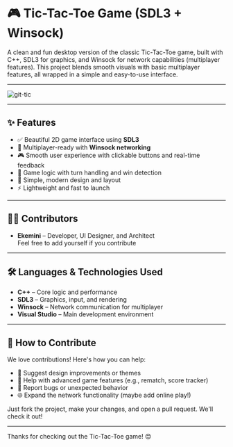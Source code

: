 # 🎮 Tic-Tac-Toe Game (SDL3 + Winsock)

A clean and fun desktop version of the classic Tic-Tac-Toe game, built with C++, SDL3 for graphics, and Winsock for network capabilities (multiplayer features). This project blends smooth visuals with basic multiplayer features, all wrapped in a simple and easy-to-use interface.

---

![git-tic](https://github.com/user-attachments/assets/18cc1c4f-615f-42b6-9bfb-67590454faa9)

---

## ✨ Features

- ✅ Beautiful 2D game interface using **SDL3**
- 🔗 Multiplayer-ready with **Winsock networking**
- 🎮 Smooth user experience with clickable buttons and real-time feedback
- 🧠 Game logic with turn handling and win detection
- 🎨 Simple, modern design and layout
- ⚡ Lightweight and fast to launch

---

## 🧑‍💻 Contributors

- **Ekemini** – Developer, UI Designer, and Architect  
Feel free to add yourself if you contribute

---

## 🛠️ Languages & Technologies Used

- **C++** – Core logic and performance
- **SDL3** – Graphics, input, and rendering
- **Winsock** – Network communication for multiplayer
- **Visual Studio** – Main development environment

---

## 🤝 How to Contribute

We love contributions! Here's how you can help:
- 🎨 Suggest design improvements or themes
- 🧠 Help with advanced game features (e.g., rematch, score tracker)
- 🐛 Report bugs or unexpected behavior
- 🌐 Expand the network functionality (maybe add online play!)

Just fork the project, make your changes, and open a pull request. We'll check it out!

---

Thanks for checking out the Tic-Tac-Toe game! 😊
